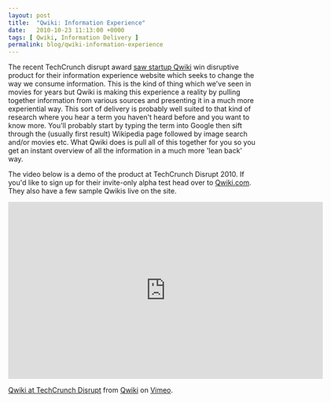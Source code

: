```yaml
---
layout: post
title:  "Qwiki: Information Experience"
date:   2010-10-23 11:13:00 +0000
tags: [ Qwiki, Information Delivery ]
permalink: blog/qwiki-information-experience
---
```

The recent TechCrunch disrupt award [saw startup Qwiki](http://techcrunch.com/2010/09/29/qwiki-techcrunch-disrupt-winner/) win disruptive product for their information experience website which seeks to change the way we consume information. This is the kind of thing which we've seen in movies for years but Qwiki is making this experience a reality by pulling together information from various sources and presenting it in a much more experiential way. This sort of delivery is probably well suited to that kind of research where you hear a term you haven't heard before and you want to know more. You'll probably start by typing the term into Google then sift through the (usually first result) Wikipedia page followed by image search and/or movies etc. What Qwiki does is pull all of this together for you so you get an instant overview of all the information in a much more 'lean back' way.

The video below is a demo of the product at TechCrunch Disrupt 2010. If you'd like to sign up for their invite-only alpha test head over to [Qwiki.com](http://qwiki.com/). They also have a few sample Qwikis live on the site.

<iframe src="https://player.vimeo.com/video/15444551" width="640" height="360" frameborder="0" webkitallowfullscreen mozallowfullscreen allowfullscreen></iframe>

[Qwiki at TechCrunch Disrupt](http://vimeo.com/15444551) from [Qwiki](http://vimeo.com/qwiki) on [Vimeo](http://vimeo.com/).